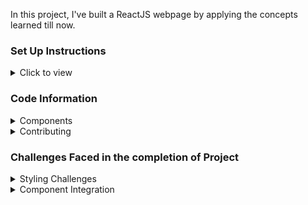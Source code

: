 In this project, I've built a ReactJS webpage by applying the concepts learned till now.

### Set Up Instructions

<details>
<summary>Click to view</summary>

- Download dependencies by running `npm install`
- Start up the app using `npm start`
</details>

### Code Information

<details>
<summary>Components</summary>
<br/>
The application is composed of several React components, each serving a specific purpose:

About: It renders a section with a heading, paragraph text, an image, and additional descriptive text.

AboutMe: This component represents a section about a medical professional, including a brief description, language proficiency, and social media icons.

AppointmentCard: This component displays information about appointment fees, modes of session selection, time slots, and provides an option to book an appointment.

DoctorsList: This component renders a list of doctor profiles, including their names, expertise, experience, languages spoken, and consultation fees. It also provides buttons to view profiles and book consultations.

FilterItem: This component displays selected filter items and provides a button to remove them.

FilterOptions: This component presents a list of filter options for users to refine their search for doctors by expertise, gender, fees, and language.

FindDoctors: This component acts as the main page for finding doctors. It includes a location and search container, filter options, and a list of doctors based on selected filters.

Header: This component represents the header section of the application, containing navigation links, login/signup buttons, and a mobile navigation menu.

Home: This component serves as the home page of the application, welcoming users and encouraging them to find doctors. It includes a welcome message, a yoga image, and a button to find doctors.

App: This is the main component of the application, which handles routing and renders other components based on the current route. It includes the header and routes to different pages such as Home, Find Doctors, and About.

DoctorProfile: Combines the profile, details card, and appointment card of a doctor.

DoctorDetails: Combines various components related to doctor details including AboutMe, SpecializeIn, Concerns, WorkExperience, and FeaturedReview.

AboutMe: Displays basic information about the doctor, such as their name, type, and rating.

SpecializeIn: Shows the areas in which the doctor specializes along with corresponding icons.

Concerns: Lists the concerns the doctor treats.

WorkExperience: Presents the doctor's work history including workplace names, timelines, and roles.

FeaturedReview: Displays a set of featured review images.

</details>

<details>
<summary>Contributing</summary>
<br/>

Contributions are welcome! Please feel free to submit any issues or pull requests

</details>

### Challenges Faced in the completion of Project

<details>
<summary>Styling Challenges</summary>
<br />

Styling the components to achieve the desired layout and appearance was challenging for me. CSS could sometimes be tricky, especially when dealing with complex layouts and responsive design. However, I overcame these challenges by experimenting with different CSS properties and values to achieve the desired visual outcome.

</details>

<details>
<summary>Component Integration</summary>
<br />

Integrating multiple components to create a cohesive user interface was a challenge for me. However, I overcame it by ensuring that each component interacted correctly with others and maintained data flow.


Navigating through different libraries and frameworks to find the best solutions added another layer of complexity, but I tackled it by thoroughly researching and testing various options until I found the most suitable ones.

</details>
